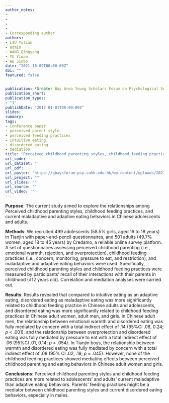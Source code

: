 ```yaml
---
author_notes:
-
-
-
-
- Corresponding author
authors:
- LIU Yutian
- admin
- WANG Qingyang 
- YU Yiman 
- HE Jinbo
date: "2021-10-09T00:00:00Z"
doi: ""
featured: false


publication: *Greater Bay Area Young Scholars Forum on Psychological Science*
publication_short:
publication_types:
- "1"
publishDate: "2017-01-01T00:00:00Z"
slides: 
summary:
tags:
- Conference paper
- perceived parent style
- perceived feeding practices
- intuitive eating
- disordered eating
- mediation
title: "Perceived childhood parenting styles, childhood feeding practices, and current maladaptive and adaptive eating behaviors among Chinese adolescents and adults"
url_code:
url_dataset: ''
url_pdf: 
url_poster: 'https://gbaysforum.psy.cuhk.edu.hk/wp-content/uploads/2021/10/CUHKSZ_Yutian-Liu.pdf'
url_project: ""
url_slides: ""
url_source: ''
url_video: ''
---
```

**Purpose**: The current study aimed to explore the relationships among Perceived childhood parenting styles, childhood feeding practices, and current maladaptive and adaptive eating behaviors in Chinese adolescents and adults.


**Methods**: We recruited 499 adolescents (58.5% girls, aged 16 to 18 years) in Tianjin with paper-and-pencil questionnaires, and 501 adults (49.7% women, aged 18 to 45 years) by Credamo, a reliable online survey platform. A set of questionnaires assessing perceived childhood parenting (i.e., emotional warmth, rejection, and overprotection), childhood feeding practices (i.e., concern, monitoring, pressure to eat, and restriction), and maladaptive and adaptive eating behaviors were used. Specifically, perceived childhood parenting styles and childhood feeding practices were measured by participants’ recall of their interactions with their parents in childhood (≤12 years old). Correlation and mediation analyses were carried out.


**Results**: Results revealed that compared to intuitive eating as an adaptive eating, disordered eating as maladaptive eating was more significantly related to childhood feeding practice in Chinese adults and adolescents, and disordered eating was more significantly related to childhood feeding practices in Chinese adult women, adult men, and girls. In Chinese adult men, the relationship between emotional warmth and disordered eating was fully mediated by concern with a total indirect effect of .14 (95%CI .08, 0.24; *p* < .001); and the relationship between overprotection and disordered eating was fully mediated by pressure to eat with a total indirect effect of .06 (95%CI .01, 0.14; *p* = .054). In Tianjin boys, the relationship between warmth and disordered eating was fully mediated by concern with a total indirect effect of .08 (95% CI .02, .18; *p* = .045). However, none of the childhood feeding practices showed mediating effects between perceived childhood parenting and eating behaviors in Chinese adult women and girls.


**Conclusions**: Perceived childhood parenting styles and childhood feeding practices are more related to adolescents’ and adults’ current maladaptive than adaptive eating behaviors. Parents’ feeding practices might be a mediator between childhood parenting styles and current disordered eating behaviors, especially in males.
